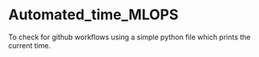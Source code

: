 # Automated_time_MLOPS
To check for github workflows using a simple python file which prints the current time.
